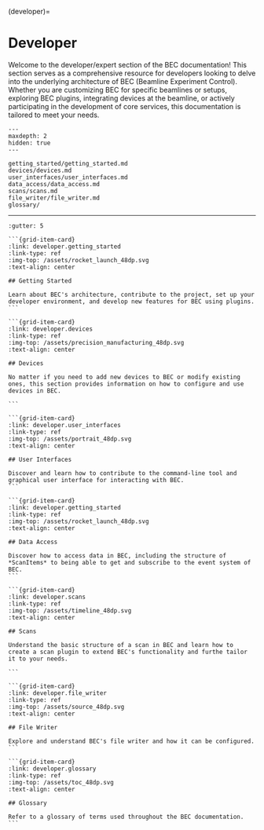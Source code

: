 (developer)=
# Developer
Welcome to the developer/expert section of the BEC documentation! This section serves as a comprehensive resource for developers looking to delve into the underlying architecture of BEC (Beamline Experiment Control). Whether you are customizing BEC for specific beamlines or setups, exploring BEC plugins, integrating devices at the beamline, or actively participating in the development of core services, this documentation is tailored to meet your needs.

```{toctree}
---
maxdepth: 2
hidden: true
---

getting_started/getting_started.md
devices/devices.md
user_interfaces/user_interfaces.md
data_access/data_access.md
scans/scans.md
file_writer/file_writer.md
glossary/
```

***

````{grid} 2
:gutter: 5

```{grid-item-card}
:link: developer.getting_started
:link-type: ref
:img-top: /assets/rocket_launch_48dp.svg
:text-align: center

## Getting Started

Learn about BEC's architecture, contribute to the project, set up your developer environment, and develop new features for BEC using plugins.
```

```{grid-item-card}
:link: developer.devices
:link-type: ref
:img-top: /assets/precision_manufacturing_48dp.svg
:text-align: center

## Devices

No matter if you need to add new devices to BEC or modify existing ones, this section provides information on how to configure and use devices in BEC.

```

```{grid-item-card}
:link: developer.user_interfaces
:link-type: ref
:img-top: /assets/portrait_48dp.svg
:text-align: center

## User Interfaces

Discover and learn how to contribute to the command-line tool and graphical user interface for interacting with BEC.
```

```{grid-item-card}
:link: developer.getting_started
:link-type: ref
:img-top: /assets/rocket_launch_48dp.svg
:text-align: center

## Data Access

Discover how to access data in BEC, including the structure of *ScanItems* to being able to get and subscribe to the event system of BEC.
```

```{grid-item-card}
:link: developer.scans
:link-type: ref
:img-top: /assets/timeline_48dp.svg
:text-align: center

## Scans

Understand the basic structure of a scan in BEC and learn how to create a scan plugin to extend BEC's functionality and furthe tailor it to your needs.

```

```{grid-item-card}
:link: developer.file_writer
:link-type: ref
:img-top: /assets/source_48dp.svg
:text-align: center

## File Writer

Explore and understand BEC's file writer and how it can be configured.
```

```{grid-item-card}
:link: developer.glossary
:link-type: ref
:img-top: /assets/toc_48dp.svg
:text-align: center

## Glossary

Refer to a glossary of terms used throughout the BEC documentation.
```
````